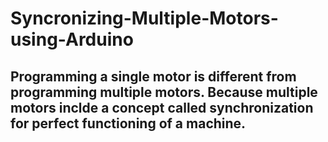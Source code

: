 # Syncronizing-Multiple-Motors-using-Arduino
## Programming a single motor is different from programming multiple motors. Because multiple motors inclde a concept called synchronization for perfect functioning of a machine.
